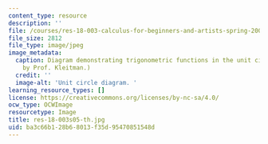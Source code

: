 ```yaml
---
content_type: resource
description: ''
file: /courses/res-18-003-calculus-for-beginners-and-artists-spring-2005/ba3c66b128b68013f35d95470851548d_res-18-003s05-th.jpg
file_size: 2812
file_type: image/jpeg
image_metadata:
  caption: Diagram demonstrating trigonometric functions in the unit circle. (Figure
    by Prof. Kleitman.)
  credit: ''
  image-alt: 'Unit circle diagram. '
learning_resource_types: []
license: https://creativecommons.org/licenses/by-nc-sa/4.0/
ocw_type: OCWImage
resourcetype: Image
title: res-18-003s05-th.jpg
uid: ba3c66b1-28b6-8013-f35d-95470851548d
---
```

